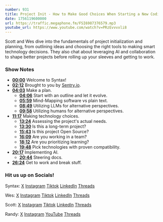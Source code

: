 ```yaml
---
number: 931
title: Project Init - How to Make Good Choices When Starting a New Coding Project
date: 1756119600000
url: https://traffic.megaphone.fm/FSI6987376579.mp3
youtube_url: https://www.youtube.com/watch?v=PRzEvvvxli8
---
```

	
Scott and Wes dive into the fundamentals of project initialization and planning, from outlining ideas and choosing the right tools to making smart technology decisions. They also chat about leveraging AI and collaboration to shape better projects before rolling up your sleeves and getting to work.

### Show Notes

* **[00:00](#t=00:00)** Welcome to Syntax!
* **[02:12](#t=02:12)** Brought to you by [Sentry.io](https://sentry.io/syntax).
* **[04:03](#t=04:03)** Make a plan.
  * **[04:06](#t=04:06)** Start with an outline and let it evolve.
  * **[05:59](#t=05:59)** Mind-Mapping software vs plain text.
  * **[08:49](#t=08:49)** Utilizing LLMs for alternative perspectives.
  * **[09:58](#t=09:58)** Utilizing humans for alternative perspectives.
* **[11:17](#t=11:17)** Making technology choices.
  * **[13:24](#t=13:24)** Assessing the project's actual needs.
  * **[13:30](#t=13:30)** Is this a long-term project?
  * **[15:43](#t=15:43)** Is this project Open Source?
  * **[16:09](#t=16:09)** Are you working in a team?
  * **[18:12](#t=18:12)** Are you prioritizing learning?
  * **[19:48](#t=19:48)** Pick technologies with proven compatibility.
* **[20:17](#t=20:17)** Implementing AI.
  * **[20:44](#t=20:44)** Steering docs.
* **[26:24](#t=26:24)** Get to work and break stuff.

### Hit us up on Socials!

Syntax: [X](https://twitter.com/syntaxfm) [Instagram](https://www.instagram.com/syntax_fm/) [Tiktok](https://www.tiktok.com/@syntaxfm) [LinkedIn](https://www.linkedin.com/company/96077407/admin/feed/posts/) [Threads](https://www.threads.net/@syntax_fm)

Wes: [X](https://twitter.com/wesbos) [Instagram](https://www.instagram.com/wesbos/) [Tiktok](https://www.tiktok.com/@wesbos) [LinkedIn](https://www.linkedin.com/in/wesbos/) [Threads](https://www.threads.net/@wesbos)

Scott: [X](https://twitter.com/stolinski) [Instagram](https://www.instagram.com/stolinski/) [Tiktok](https://www.tiktok.com/@stolinski) [LinkedIn](https://www.linkedin.com/in/stolinski/) [Threads](https://www.threads.net/@stolinski)

Randy: [X](https://twitter.com/randyrektor) [Instagram](https://www.instagram.com/randyrektor/) [YouTube](https://www.youtube.com/@randyrektor) [Threads](https://www.threads.net/@randyrektor)